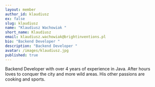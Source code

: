 ```yaml
---
layout: member
author_id: klaudiusz
ex: false
slug: klaudiusz
name: "Klaudiusz Wachowiak "
short_name: Klaudiusz
email: klaudiusz.wachowiak@brightinventions.pl
bio: "Backend Developer "
description: "Backend Developer "
avatar: /images/klaudiusz.jpg
published: true
---
```

Backend Developer with over 4 years of experience in Java. After hours loves to conquer the city and more wild areas. His other passions are cooking and sports.